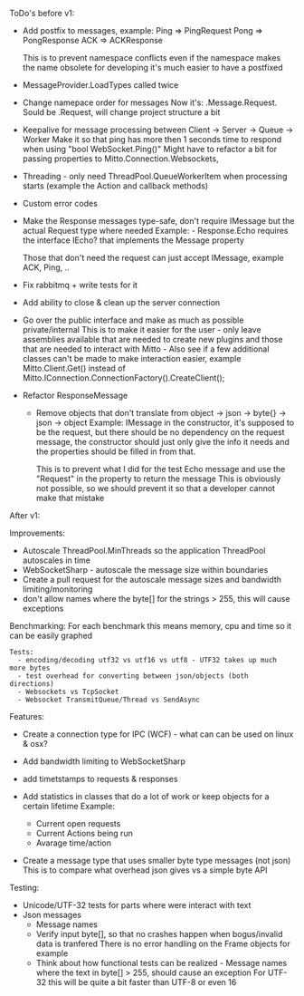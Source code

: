 ToDo's before v1:

- Add postfix to messages, example:
	Ping => PingRequest
	Pong => PongResponse
	ACK => ACKResponse

	This is to prevent namespace conflicts even if the namespace makes the name obsolete
	for developing it's much easier to have a postfixed

- MessageProvider.LoadTypes called twice

- Change namepace order for messages
  Now it's: <Project>.Message.Request.<Class>
  Sould be <Project>.Request, will change project structure a bit

- Keepalive for message processing between Client -> Server -> Queue -> Worker
    Make it so that ping has more then 1 seconds time to respond when using "bool WebSocket.Ping()"
	Might have to refactor a bit for passing properties to Mitto.Connection.Websockets, 

- Threading - only need ThreadPool.QueueWorkerItem when processing starts (example the Action<T> and callback methods)

- Custom error codes

- Make the Response messages type-safe, don't require IMessage but the actual Request type where needed
    Example:
	  - Response.Echo requires the interface IEcho? that implements the Message property

  Those that don't need the request can just accept IMessage, example ACK, Ping, ..

- Fix rabbitmq + write tests for it
- Add ability to close & clean up the server connection
- Go over the public interface and make as much as possible private/internal 
    This is to make it easier for the user - only leave assemblies available that are needed to create new plugins and 
	those that are needed to interact with Mitto - Also see if a few additional classes can't be made to make interaction
	easier, example Mitto.Client.Get() instead of Mitto.IConnection.ConnectionFactory().CreateClient();

- Refactor ResponseMessage
    - Remove objects that don't translate from object -> json -> byte{} -> json -> object
	  Example: IMessage in the constructor, it's supposed to be the request, but there should be no 
	  dependency on the request message, the constructor  should just only give the info it needs
	  and the properties should be filled in from that. 
	  
	  This is to prevent what I did for the test Echo message and use the "Request" in the property to return the message
	  This is obviously not possible, so we should prevent it so that a developer cannot make that mistake

After v1:

Improvements:
- Autoscale ThreadPool.MinThreads so the application ThreadPool autoscales in time
- WebSocketSharp - autoscale the message size within boundaries
- Create a pull request for the autoscale message sizes and bandwidth limiting/monitoring
- don't allow  names where the byte[] for the strings > 255, this will cause exceptions

Benchmarking:
    For each benchmark this means memory, cpu and time so it can be easily graphed
	
	Tests:
      - encoding/decoding utf32 vs utf16 vs utf8 - UTF32 takes up much more bytes
	  - test overhead for converting between json/objects (both directions)
	  - Websockets vs TcpSocket
	  - Websocket TransmitQueue/Thread vs SendAsync

Features:
  - Create a connection type for IPC (WCF) - what can can be used on linux & osx?

  - Add bandwidth limiting to WebSocketSharp

  - add timetstamps to requests & responses

  - Add statistics in classes that do a lot of work or keep objects for a certain lifetime
    Example:
	  - Current open requests
	  - Current Actions being run
	  - Avarage time/action<T>

  - Create a message type that uses smaller byte type messages (not json)
    This is to compare what overhead json gives vs a simple byte API

Testing:
  - Unicode/UTF-32 tests for parts where were interact with text
   - Json messages
	  - Message names
	  - Verify input byte[], so that no crashes happen when bogus/invalid data is tranfered
	    There is no error handling on the Frame objects for example
	  - Think about how functional tests can be realized
    - Message names where the text in byte[] > 255, should cause an exception
      For UTF-32 this will be quite a bit faster than UTF-8 or even 16
